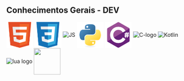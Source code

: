 <!-- <img src="https://readme-typing-svg.demolab.com?font=Fira+Code&weight=600&size=25&duration=3000&pause=503&color=7000FF&center=true&vCenter=true&random=false&width=435&lines=Ol%C3%A1+me+chamo+Gabriel.;Este+%C3%A9+meu+perfil+!" alt="Readme header"> 

##

<div>
  <img height="180em" src="https://github-readme-stats.vercel.app/api?username=GabrielSelvenca&theme=blueberry&show_icons=true&hide_border=true&count_private=true"/>
</div>
<div>
  <img height="180em" src="https://github-readme-streak-stats.herokuapp.com/?user=GabrielSelvenca&theme=blueberry&hide_border=true"/>
</div>
<div>
  <img height="180em" src="https://github-readme-stats.vercel.app/api/top-langs/?username=GabrielSelvenca&theme=blueberry&show_icons=true&hide_border=true&layout=compact"/>
</div>

##
-->
<div style="display: inline_block" background-color: #fff; padding: 20px; border-radius: 12px;><br>
  <h2>Conhecimentos Gerais - DEV</h2>
  <img align="center" alt="HTML" height="70" width="70" src="https://raw.githubusercontent.com/devicons/devicon/master/icons/html5/html5-original.svg">
  <img align="center" alt="CSS" height="70" width="70" src="https://raw.githubusercontent.com/devicons/devicon/master/icons/css3/css3-original.svg">
  <img align="center" alt="JS" height="70" width="70" src="https://cdn.jsdelivr.net/gh/devicons/devicon@latest/icons/javascript/javascript-plain.svg" />
  <img align="center" alt="Python" height="70" width="70" src="https://raw.githubusercontent.com/devicons/devicon/master/icons/python/python-original.svg">
  <img align="center" alt="Csharp" height="70" width="70" src="https://raw.githubusercontent.com/devicons/devicon/master/icons/csharp/csharp-original.svg">
  <img align="center" alt="C-logo" height="70" width="70" src="https://cdn.jsdelivr.net/gh/devicons/devicon@latest/icons/c/c-original.svg">
  <img align="center" alt="Kotlin" height="70" width="70" src="https://cdn.jsdelivr.net/gh/devicons/devicon@latest/icons/kotlin/kotlin-plain-wordmark.svg" />
  <img align="center" alt="lua logo" height="70" width="70" src="https://cdn.jsdelivr.net/gh/devicons/devicon@latest/icons/lua/lua-original.svg"/>
  <img align="center" height="70" width="70" src="https://cdn.jsdelivr.net/gh/devicons/devicon@latest/icons/unity/unity-original.svg" />
</div>
<!--
<div style="display: inline_block"><br>
  <h2>Ferramentas Extras</h2>
  <img align="center" alt="git logo" height="70" width="70" src="https://cdn.simpleicons.org/git/F05032"/>
  <img align="center" alt="figma logo" height="70" width="70" src="https://cdn.jsdelivr.net/gh/devicons/devicon/icons/figma/figma-original.svg"/>
  <img align="center" height="70" width="70" src="https://cdn.jsdelivr.net/gh/devicons/devicon@latest/icons/maya/maya-original-wordmark.svg" />
  <img align="center" height="70" width="70" src="https://cdn.jsdelivr.net/gh/devicons/devicon@latest/icons/photoshop/photoshop-original.svg" />
</div>

##

<div>
  <h2>:mailbox: Contatos</h2>
  <a href="https://www.linkedin.com/in/gabriel-selvenca-05622628b/" target="_blank"><img src="https://img.shields.io/badge/-LinkedIn-%230077B5?style=for-the-badge&logo=linkedin&logoColor=white" target="_blank"></a>
 
</div>
-->